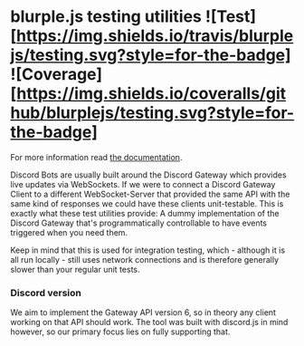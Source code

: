 # blurple.js testing utilities ![Test][https://img.shields.io/travis/blurplejs/testing.svg?style=for-the-badge] ![Coverage][https://img.shields.io/coveralls/github/blurplejs/testing.svg?style=for-the-badge]
For more information read [the documentation](https://blurple.js.org/extensions/testing.html).

Discord Bots are usually built around the Discord Gateway which provides live updates via WebSockets. If we were to connect a Discord Gateway Client to a different WebSocket-Server that provided the same API with the same kind of responses we could have these clients unit-testable. This is exactly what these test utilities provide: A dummy implementation of the Discord Gateway that's programmatically controllable to have events triggered when you need them.

Keep in mind that this is used for integration testing, which - although it is all run locally - still uses network connections and is therefore generally slower than your regular unit tests.

### Discord version
We aim to implement the Gateway API version 6, so in theory any client working on that API should work. The tool was built with discord.js in mind however, so our primary focus lies on fully supporting that.
